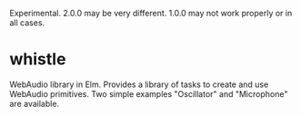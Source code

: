 Experimental. 2.0.0 may be very different. 1.0.0 may not work properly or in all cases.

# whistle
WebAudio library in Elm. Provides a library of tasks to create and use WebAudio primitives. Two simple examples "Oscillator" and "Microphone" are available.
